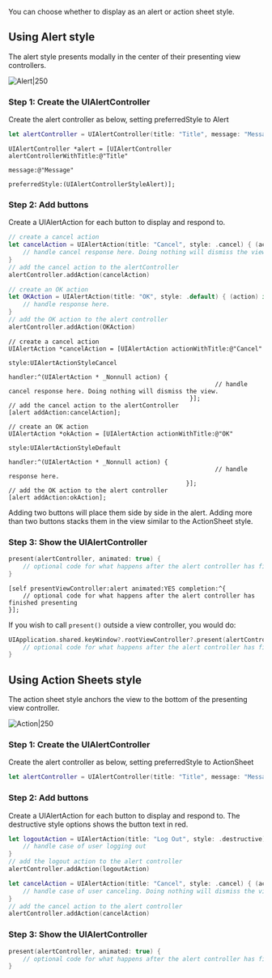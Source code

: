 You can choose whether to display as an alert or action sheet style. 

## Using Alert style

The alert style presents modally in the center of their presenting view controllers. 

![Alert|250](https://i.imgur.com/cMAZh9H.gif)

### Step 1: Create the UIAlertController

Create the alert controller as below, setting preferredStyle to Alert

```swift
let alertController = UIAlertController(title: "Title", message: "Message", preferredStyle: .alert)
```

```objc
UIAlertController *alert = [UIAlertController alertControllerWithTitle:@"Title"
                                                                           message:@"Message"
                                                                    preferredStyle:(UIAlertControllerStyleAlert)];
```

### Step 2: Add buttons

Create a UIAlertAction for each button to display and respond to.

```swift
// create a cancel action
let cancelAction = UIAlertAction(title: "Cancel", style: .cancel) { (action) in
    // handle cancel response here. Doing nothing will dismiss the view.
}
// add the cancel action to the alertController
alertController.addAction(cancelAction)

// create an OK action
let OKAction = UIAlertAction(title: "OK", style: .default) { (action) in
    // handle response here.
}
// add the OK action to the alert controller
alertController.addAction(OKAction)
```
```objc
// create a cancel action
UIAlertAction *cancelAction = [UIAlertAction actionWithTitle:@"Cancel"
                                                    style:UIAlertActionStyleCancel
                                                  handler:^(UIAlertAction * _Nonnull action) {
                                                         // handle cancel response here. Doing nothing will dismiss the view.
                                                  }];
// add the cancel action to the alertController
[alert addAction:cancelAction];

// create an OK action
UIAlertAction *okAction = [UIAlertAction actionWithTitle:@"OK"
                                                   style:UIAlertActionStyleDefault
                                                 handler:^(UIAlertAction * _Nonnull action) {
                                                         // handle response here.
                                                 }];
// add the OK action to the alert controller
[alert addAction:okAction];
```

Adding two buttons will place them side by side in the alert. Adding more than two buttons stacks them in the view similar to the ActionSheet style.


### Step 3: Show the UIAlertController

```swift
present(alertController, animated: true) {
    // optional code for what happens after the alert controller has finished presenting
}
```
```objc
[self presentViewController:alert animated:YES completion:^{
    // optional code for what happens after the alert controller has finished presenting
}];
```
If you wish to call `present()` outside a view controller, you would do:

```swift
UIApplication.shared.keyWindow?.rootViewController?.present(alertController, animated: true) {
    // optional code for what happens after the alert controller has finished presenting
}
```

## Using Action Sheets style

The action sheet style anchors the view to the bottom of the presenting view controller.

![Action|250](https://i.imgur.com/8JfoPh3.gif)

### Step 1: Create the UIAlertController

Create the alert controller as below, setting preferredStyle to ActionSheet

```swift
let alertController = UIAlertController(title: "Title", message: "Message", preferredStyle: .actionSheet)
```

### Step 2: Add buttons

Create a UIAlertAction for each button to display and respond to. The destructive style options shows the button text in red.

```swift
let logoutAction = UIAlertAction(title: "Log Out", style: .destructive) { (action) in
    // handle case of user logging out
}
// add the logout action to the alert controller
alertController.addAction(logoutAction)     

let cancelAction = UIAlertAction(title: "Cancel", style: .cancel) { (action) in
    // handle case of user canceling. Doing nothing will dismiss the view.
}
// add the cancel action to the alert controller
alertController.addAction(cancelAction)
```

### Step 3: Show the UIAlertController

```swift
present(alertController, animated: true) {
    // optional code for what happens after the alert controller has finished presenting
}
```
